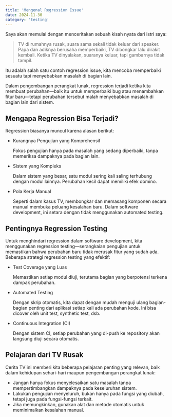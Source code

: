 ```yaml
---
title: 'Mengenal Regression Issue'
date: 2024-11-30
category: 'testing'
---
```


Saya akan memulai dengan menceritakan sebuah kisah nyata dari istri saya:

> TV di rumahnya rusak, suara sama sekali tidak keluar dari speaker. Papa dan adiknya berusaha memperbaiki, TV dibongkar lalu dirakit kembali. Ketika TV dinyalakan, suaranya keluar, tapi gambarnya tidak tampil.

Itu adalah salah satu contoh regression issue, kita mencoba memperbaiki sesuatu tapi menyebabkan masalah di bagian lain.

Dalam pengembangan perangkat lunak, regression terjadi ketika kita membuat perubahan—baik itu untuk memperbaiki bug atau menambahkan fitur baru—tetapi perubahan tersebut malah menyebabkan masalah di bagian lain dari sistem.

## Mengapa Regression Bisa Terjadi?

Regression biasanya muncul karena alasan berikut:

- Kurangnya Pengujian yang Komprehensif

  Fokus pengujian hanya pada masalah yang sedang diperbaiki, tanpa memeriksa dampaknya pada bagian lain.

- Sistem yang Kompleks

  Dalam sistem yang besar, satu modul sering kali saling terhubung dengan modul lainnya. Perubahan kecil dapat memiliki efek domino.

- Pola Kerja Manual

  Seperti dalam kasus TV, membongkar dan memasang komponen secara manual membuka peluang kesalahan baru. Dalam software development, ini setara dengan tidak menggunakan automated testing.

## Pentingnya Regression Testing

Untuk menghindari regression dalam software development, kita menggunakan regression testing—serangkaian pengujian untuk memastikan bahwa perubahan baru tidak merusak fitur yang sudah ada. Beberapa strategi regression testing yang efektif:

- Test Coverage yang Luas

  Memastikan setiap modul diuji, terutama bagian yang berpotensi terkena dampak perubahan.

- Automated Testing

  Dengan skrip otomatis, kita dapat dengan mudah menguji ulang bagian-bagian penting dari aplikasi setiap kali ada perubahan kode. Ini bisa dicover oleh unit test, synthetic test, dsb.

- Continuous Integration (CI)

  Dengan sistem CI, setiap perubahan yang di-push ke repository akan langsung diuji secara otomatis.

## Pelajaran dari TV Rusak

Cerita TV ini memberi kita beberapa pelajaran penting yang relevan, baik dalam kehidupan sehari-hari maupun pengembangan perangkat lunak:

- Jangan hanya fokus menyelesaikan satu masalah tanpa mempertimbangkan dampaknya pada keseluruhan sistem.
- Lakukan pengujian menyeluruh, bukan hanya pada fungsi yang diubah, tetapi juga pada fungsi-fungsi terkait.
- Jika memungkinkan, gunakan alat dan metode otomatis untuk meminimalkan kesalahan manual.